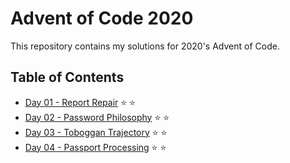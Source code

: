 # Advent of Code 2020

This repository contains my solutions for 2020's Advent of Code.

## Table of Contents

* [Day 01 - Report Repair](day-01-report-repair/src/main/java/com/michaelburgstaller/adventofcode/reportrepair/ReportRepair.java) ⭐ ⭐
* [Day 02 - Password Philosophy](day-02-password-philosophy/src/main/java/com/michaelburgstaller/adventofcode/passwordphilosophy/PasswordPhilosophy.java) ⭐ ⭐
* [Day 03 - Toboggan Trajectory](day-03-toboggan-trajectory/src/main/java/com/michaelburgstaller/adventofcode/toboggantrajectory/TobogganTrajectory.java) ⭐ ⭐
* [Day 04 - Passport Processing](day-04-passport-processing/src/main/java/com/michaelburgstaller/adventofcode/passportprocessing/PassportProcessing.java) ⭐ ⭐
